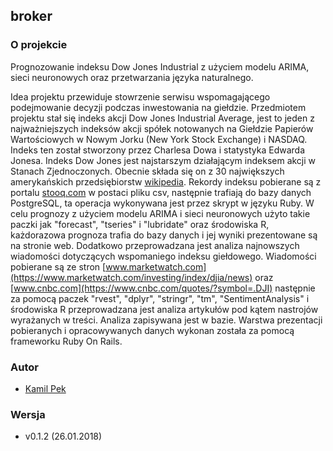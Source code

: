 ## broker

### O projekcie
Prognozowanie indeksu Dow Jones Industrial z użyciem modelu ARIMA, sieci neuronowych oraz przetwarzania języka naturalnego.

Idea projektu przewiduje stowrzenie serwisu wspomagającego podejmowanie decyzji podczas inwestowania na giełdzie. Przedmiotem projektu
stał się indeks akcji Dow Jones Industrial Average, jest to jeden
z najważniejszych indeksów akcji spółek notowanych na Giełdzie Papierów Wartościowych w Nowym Jorku (New York Stock Exchange) i NASDAQ.
Indeks ten został stworzony przez Charlesa Dowa i statystyka Edwarda Jonesa. Indeks Dow Jones jest najstarszym działającym indeksem akcji
w Stanach Zjednoczonych. Obecnie składa się on z 30 największych amerykańskich przedsiębiorstw [wikipedia](https://pl.wikipedia.org/wiki/Dow_Jones_Industrial_Average).
Rekordy indeksu pobierane są z portalu [stooq.com](https://stooq.com/) w postaci pliku csv,
następnie trafiają do bazy danych PostgreSQL, ta operacja wykonywana jest przez skrypt w języku Ruby.
W celu prognozy z użyciem modelu ARIMA i sieci neuronowych użyto takie paczki jak "forecast", "tseries" i "lubridate" oraz środowiska R,
każdorazowa prognoza trafia do bazy danych i jej wyniki prezentowane są na stronie web. Dodatkowo przeprowadzana jest analiza najnowszych
wiadomości dotyczących wspomaniego indeksu giełdowego. Wiadomości pobierane są ze stron
[www.marketwatch.com](https://www.marketwatch.com/investing/index/djia/news) oraz
[www.cnbc.com](https://www.cnbc.com/quotes/?symbol=.DJI) następnie za pomocą paczek "rvest", "dplyr", "stringr", "tm",
"SentimentAnalysis" i środowiska R przeprowadzana jest analiza artykułów pod kątem nastrojów wyrażanych w treści.
Analiza zapisywana jest w bazie. Warstwa prezentacji pobieranych i opracowywanych danych wykonan została za pomocą frameworku Ruby On Rails.

### Autor
* [Kamil Pek](https://github.com/kamilpek)

### Wersja
* v0.1.2 (26.01.2018)
